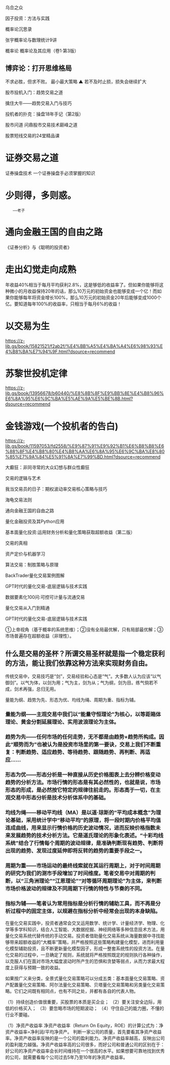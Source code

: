 乌合之众

因子投资：方法与实践

概率论沉思录

张宇概率论与数理统计9讲

概率论
概率论及其应用（卷1·第3版）

## 博弈论：打开思维格局
不求必胜，但求不败。
最小最大策略
▲ 若不及时止损，损失会继续扩大

股市投机入门：趋势交易之道

擒住大牛——趋势交易入门与技巧

投机者的扑克：操盘18年手记（第2版）

股市问道 问鼎股市交易技术巅峰之道

股票短线交易的24堂精品课

# 证券交易之道

证券操盘技术 一个证券操盘手必须掌握的知识

# 少则得，多则惑。
	　　——老子

# 通向金融王国的自由之路
《证券分析》与《聪明的投资者》
#  走出幻觉走向成熟
年收益40%相当于每月平均获利2.8%，这是够低的收益率了。但如果你能够将这种微小的月收益保持20年的话，那么10万元的初始资金也能够变成一个亿！而如果你能够每年将资金增长100%，那么10万元的初始资金20年后能够变成1000个亿。要知道每年100%的收益率，只相当于每月6%的收益！

# 以交易为生
https://z-lib.gs/book/15821521/f2ab2f/%E4%BB%A5%E4%BA%A4%E6%98%93%E4%B8%BA%E7%94%9F.html?dsource=recommend

# 苏黎世投机定律
https://z-lib.gs/book/13956678/b60440/%E8%8B%8F%E9%BB%8E%E4%B8%96%E6%8A%95%E6%9C%BA%E5%AE%9A%E5%BE%8B.html?dsource=recommend

# 金钱游戏(一个投机者的告白)
https://z-lib.gs/book/11597053/fd2558/%E9%87%91%E9%92%B1%E6%B8%B8%E6%88%8F%E4%B8%80%E4%B8%AA%E6%8A%95%E6%9C%BA%E8%80%85%E7%9A%84%E5%91%8A%E7%99%BD.html?dsource=recommend

大癫狂：非同寻常的大众幻想与群众性癫狂

交易的逻辑与艺术

我当交易员的日子：期权波动率交易核心策略与技巧

海龟交易法则

通向金融王国的自由之路

量化金融投资及其Python应用

基本面量化投资:运用财务分析和量化策略获取超额收益（第二版）

交易的真相

资产定价与机器学习

算法交易：制胜策略与原理

BackTrader量化交易案例图解

GPT时代的量化交易-底层逻辑与技术实践

数据要素化100问:可控可计量与流通交易

量化交易从入门到精通

GPT时代的量化交易-底层逻辑与技术实践

①上帝视角（基于概率的系统思维）；②没有全局最优解，只有局部最优解；③市场普遍存在超额收益（非理性）。

## 什么是交易的圣杯？所谓交易圣杯就是指一个稳定获利的方法，能让我们依靠这种方法来实现财务自由。
传统交易中，交易技巧是“剑”，交易经验和心态是“气”。大多数人认为应该“以气御剑”。以气为体，以剑为用；气为主，剑为从；气为纲，剑为目。练气倘若不成，剑术再强，总归无用。

量能为纲、趋势为先、形态为优、均线为绳、周期为重、指标为辅。

  ### 量能为纲——主观交易中我们以“能量守恒理论”为核心，以等距箱体理论、黄金分割延展理论、实用波浪理论为主体。

 ###  趋势为先——任何市场的任何走势，无不都是由趋势+趋势所构成。因此“顺势而为”也被认为是投资市场里的第一要诀，交易上我们不断重复：判断趋势、适应趋势、等待趋势、跟随趋势、再判断、再适应……

  ### 形态为优——形态分析是一种直接从历史价格图表上去分辨价格变动趋势的分析方法。市场行情的形态是有其必然性的，也就是说，市场形态的形成，是必然按它特定的规律往前走的。形态高于一切，在主观交易中形态分析是技术分析体系中的基础。

  ### 均线为绳——移动平均线（MA）是以道·琼斯的“平均成本概念”为理论基础，采用统计学中“移动平均”的原理，将一段时期内价格平均值连成曲线，用来显示行情价格的历史波动情况，进而反映价格指数未来发展趋势的技术分析方法。它是道氏理论的形象化表述。“十彩均线系统”结合了行情每个周期的波动规律，是准确判断现有趋势、判断将出现的趋势、发现过度延伸即将反转的趋势的重要手段之一。

 ### 周期为重——市场运动的最终线索就在其运行周期上，对于时间周期的研究为我们的测市手段增加了时间维度。笔者交易中对周期的判断，以“三角洲理论”“江恩理论”“对等循环周期理论”为主体，来判断市场价格波动的规律及不同周期下行情的特性与节奏的不同。

 ###  指标为辅——笔者认为常用指标是分析行情的辅助工具，而不再是分析过程中的固定主体，以规避在指标分析中经常会出现的本身缺陷。

在量化交易实践中，投资者通常会交叉运用数学、统计学、计量经济学、物理、化学等多学科知识，结合人工智能、大数据挖掘、神经网络等多种信息技术方法，用量化交易系统代替传统的手动交易。投资者借助量化交易系统从海量数据中寻找能够带来超额收益的“大概率”策略，并严格按照这些策略构建量化模型，进而利用量化模型辅助投资，且不断更新量化模型因子，形成一整套系统性的投资方法。在量化交易的过程中，一旦确定了规则，系统就将严格按照既定的规则执行各种操作，以克服人们在面对市场大幅度波动时所产生的恐惧和贪婪等弱点，从而力求最大程度上获得与预期一致的收益。

如果按广义来分类，全景式量化交易策略可以分成五类：基本面量化交易策略、资产配置量化交易策略、阿尔法量化交易策略、贝塔量化交易策略和另类量化交易策略。它们之间既有相同点，也有不同之处，并都有各自的代表人物。

（1）持续创造价值很重要，买股票的本质是买企业；
	（2）要关注安全边际，用低的价格买入；
	（3）要忽略市场的短期波动；
	（4）守住自己的能力圈，不懂的行业不要碰。


 （1）净资产收益率
	净资产收益率（Return On Equity，ROE）的计算公式为：净资产收益率=净利润/平均净资产。
	判断一家公司的质量，首先要看其净资产收益率。净资产收益率反映的是一个公司的盈利能力。净资产收益率越高，反映出公司的盈利能力越强。净资产收益率高的公司很多，而好公司和普通公司的区别在于：好公司的净资产收益率会长时间维持在一个很高的水平。如果想要可靠地找到优秀的公司，就需要看每个公司过去5年乃至10年的净资产收益率。
